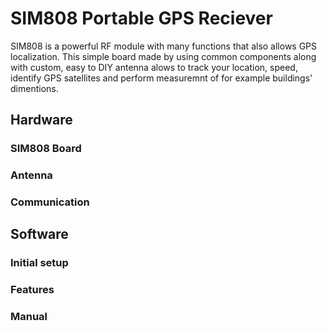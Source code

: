 # SIM808 Portable GPS Reciever
SIM808 is a powerful RF module with many functions that also allows GPS localization. This simple board made by using common components along with custom, easy to DIY antenna alows to track your location, speed, identify GPS satellites and perform measuremnt of for example buildings' dimentions.
## Hardware
### SIM808 Board
### Antenna
### Communication
## Software
### Initial setup
### Features
### Manual
